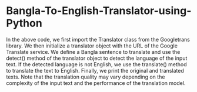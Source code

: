 # Bangla-To-English-Translator-using-Python




In the above code, we first import the Translator class from the Googletrans library. We then initialize a translator object with the URL of the Google Translate service. We define a Bangla sentence to translate and use the detect() method of the translator object to detect the language of the input text. If the detected language is not English, we use the translate() method to translate the text to English. Finally, we print the original and translated texts. Note that the translation quality may vary depending on the complexity of the input text and the performance of the translation model.
